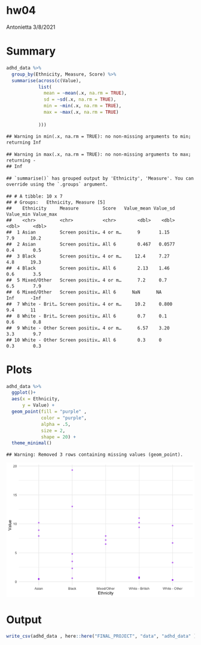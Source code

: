 hw04
================
Antonietta
3/8/2021

# Summary

``` r
adhd_data %>%
  group_by(Ethnicity, Measure, Score) %>%
  summarise(across(c(Value),
            list(
              mean = ~mean(.x, na.rm = TRUE),
              sd = ~sd(.x, na.rm = TRUE), 
              min = ~min(.x, na.rm = TRUE),
              max = ~max(.x, na.rm = TRUE)
              
            )))
```

    ## Warning in min(.x, na.rm = TRUE): no non-missing arguments to min; returning Inf

    ## Warning in max(.x, na.rm = TRUE): no non-missing arguments to max; returning -
    ## Inf

    ## `summarise()` has grouped output by 'Ethnicity', 'Measure'. You can override using the `.groups` argument.

    ## # A tibble: 10 x 7
    ## # Groups:   Ethnicity, Measure [5]
    ##    Ethnicity     Measure         Score   Value_mean Value_sd Value_min Value_max
    ##    <chr>         <chr>           <chr>        <dbl>    <dbl>     <dbl>     <dbl>
    ##  1 Asian         Screen positiv… 4 or m…      9       1.15         7.9      10.2
    ##  2 Asian         Screen positiv… All 6        0.467   0.0577       0.4       0.5
    ##  3 Black         Screen positiv… 4 or m…     12.4     7.27         4.8      19.3
    ##  4 Black         Screen positiv… All 6        2.13    1.46         0.6       3.5
    ##  5 Mixed/Other   Screen positiv… 4 or m…      7.2     0.7          6.5       7.9
    ##  6 Mixed/Other   Screen positiv… All 6      NaN      NA          Inf      -Inf  
    ##  7 White - Brit… Screen positiv… 4 or m…     10.2     0.800        9.4      11  
    ##  8 White - Brit… Screen positiv… All 6        0.7     0.1          0.6       0.8
    ##  9 White - Other Screen positiv… 4 or m…      6.57    3.20         3.3       9.7
    ## 10 White - Other Screen positiv… All 6        0.3     0            0.3       0.3

# Plots

``` r
adhd_data %>%
  ggplot()+
  aes(x = Ethnicity,
      y = Value) +
  geom_point(fill = "purple" , 
             color = "purple", 
             alpha = .5,
             size = 2,
             shape = 20) +
  theme_minimal()
```

    ## Warning: Removed 3 rows containing missing values (geom_point).

![](hw04_files/figure-gfm/practicing%20plots-1.png)<!-- -->

# Output

``` r
write_csv(adhd_data , here::here("FINAL_PROJECT", "data", "adhd_data" ))
```
